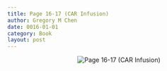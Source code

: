 ```yaml
---
title: Page 16-17 (CAR Infusion)
author: Gregory M Chen
date: 0016-01-01
category: Book
layout: post
---
```


<p style="text-align:center;"><img src="{{site.baseurl}}/assets/Graphics_v3.2/Page16-17_CAR-Infusion.png" alt="Page 16-17 (CAR Infusion)" style="max-height: calc(100vh - 30px - 50px);"/></p>
